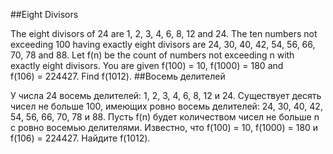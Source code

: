 ##Eight Divisors

The eight divisors of 24 are 1, 2, 3, 4, 6, 8, 12 and 24.
The ten numbers not exceeding 100 having exactly eight divisors are 24, 30, 40, 42, 54, 56, 66, 70, 78 and 88.
Let f(n) be the count of numbers not exceeding n with exactly eight divisors.
You are given f(100) = 10, f(1000) = 180 and f(106) = 224427.
Find f(1012).
##Восемь делителей

У числа 24 восемь делителей: 1, 2, 3, 4, 6, 8, 12 и 24.
Существует десять чисел не больше 100, имеющих ровно восемь делителей: 24, 30, 40, 42, 54, 56, 66, 70, 78 и 88.
Пусть f(n) будет количеством чисел не больше n с ровно восемью делителями.
Известно, что f(100) = 10, f(1000) = 180 и f(106) = 224427.
Найдите f(1012).
